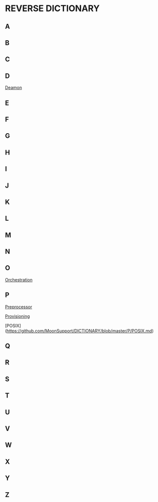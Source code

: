 # REVERSE DICTIONARY

## A

## B

## C

## D
[Deamon](https://github.com/MoonSupport/DICTIONARY/blob/master/D/Deamon.md)

## E

## F

## G

## H

## I

## J

## K

## L

## M

## N

## O
[Orchestration](https://github.com/MoonSupport/DICTIONARY/blob/master/O/Orchestration.md)

## P
[Preprocessor](https://github.com/MoonSupport/DICTIONARY/blob/master/P/Preprocessor.md)

[Provisioning](https://github.com/MoonSupport/DICTIONARY/blob/master/P/Provisioning.md)

[POSIX] (https://github.com/MoonSupport/DICTIONARY/blob/master/P/POSIX.md)


## Q

## R

## S

## T

## U

## V

## W

## X

## Y

## Z